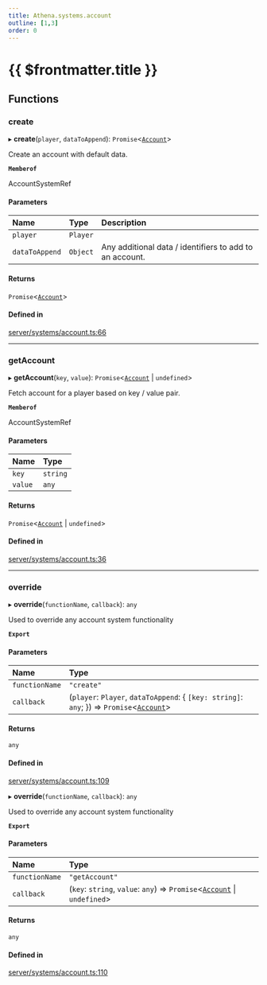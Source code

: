 ```yaml
---
title: Athena.systems.account
outline: [1,3]
order: 0
---
```


# {{ $frontmatter.title }}


## Functions

### create

▸ **create**(`player`, `dataToAppend`): `Promise`<[`Account`](../interfaces/server_interface_iAccount_Account.md)\>

Create an account with default data.

**`Memberof`**

AccountSystemRef

#### Parameters

| Name | Type | Description |
| :------ | :------ | :------ |
| `player` | `Player` |  |
| `dataToAppend` | `Object` | Any additional data / identifiers to add to an account. |

#### Returns

`Promise`<[`Account`](../interfaces/server_interface_iAccount_Account.md)\>

#### Defined in

[server/systems/account.ts:66](https://github.com/Stuyk/altv-athena/blob/ae8402672/src/core/server/systems/account.ts#L66)

___

### getAccount

▸ **getAccount**(`key`, `value`): `Promise`<[`Account`](../interfaces/server_interface_iAccount_Account.md) \| `undefined`\>

Fetch account for a player based on key / value pair.

**`Memberof`**

AccountSystemRef

#### Parameters

| Name | Type |
| :------ | :------ |
| `key` | `string` |
| `value` | `any` |

#### Returns

`Promise`<[`Account`](../interfaces/server_interface_iAccount_Account.md) \| `undefined`\>

#### Defined in

[server/systems/account.ts:36](https://github.com/Stuyk/altv-athena/blob/ae8402672/src/core/server/systems/account.ts#L36)

___

### override

▸ **override**(`functionName`, `callback`): `any`

Used to override any account system functionality

**`Export`**

#### Parameters

| Name | Type |
| :------ | :------ |
| `functionName` | ``"create"`` |
| `callback` | (`player`: `Player`, `dataToAppend`: { `[key: string]`: `any`;  }) => `Promise`<[`Account`](../interfaces/server_interface_iAccount_Account.md)\> |

#### Returns

`any`

#### Defined in

[server/systems/account.ts:109](https://github.com/Stuyk/altv-athena/blob/ae8402672/src/core/server/systems/account.ts#L109)

▸ **override**(`functionName`, `callback`): `any`

Used to override any account system functionality

**`Export`**

#### Parameters

| Name | Type |
| :------ | :------ |
| `functionName` | ``"getAccount"`` |
| `callback` | (`key`: `string`, `value`: `any`) => `Promise`<[`Account`](../interfaces/server_interface_iAccount_Account.md) \| `undefined`\> |

#### Returns

`any`

#### Defined in

[server/systems/account.ts:110](https://github.com/Stuyk/altv-athena/blob/ae8402672/src/core/server/systems/account.ts#L110)
